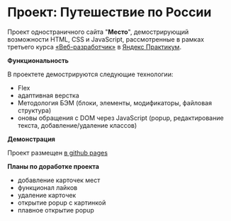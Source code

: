 # Проект: Путешествие по России

Проект одностраничного сайта "**Место**", демострирующий возможности HTML, CSS и JavaScript,
рассмотренные в рамках третьего курса [«Веб-разработчик»](https://practicum.yandex.ru/web/) в [Яндекс Практикум](https://practicum.yandex.ru/).

**Функциональность**

В проектете демострируются следующие технологии:
* Flex
* адаптивная верстка
* Методология БЭМ (блоки, элементы, модификаторы, файловая структура)
* оновы обращения с DOM через JavaScript (popup, редактирование текста, добавление/удаление классов)

**Демонстрация**

Проект размещен [в github pages](https://kpvakhrushev.github.io/mesto/)

**Планы по доработке проекта**
* добавление карточек мест
* функционал лайков
* удаление карточек
* открытие popup с картинкой
* плавное открытие popup
